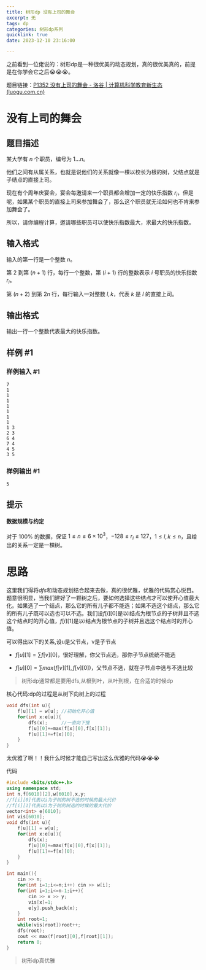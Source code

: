 ```yaml
---
title: 树形dp 没有上司的舞会
excerpt: 无
tags: dp
categories: 树形dp系列
quicklink: true
date: 2023-12-10 23:16:00

---
```


之前看到一位佬说的：树形dp是一种很优美的动态规划，真的很优美真的，前提是在你学会它之后😭😭😭。

题目链接：[P1352 没有上司的舞会 - 洛谷 | 计算机科学教育新生态 (luogu.com.cn)](https://www.luogu.com.cn/problem/P1352)

# 没有上司的舞会

## 题目描述

某大学有 $n$ 个职员，编号为 $1\ldots n$。

他们之间有从属关系，也就是说他们的关系就像一棵以校长为根的树，父结点就是子结点的直接上司。

现在有个周年庆宴会，宴会每邀请来一个职员都会增加一定的快乐指数 $r_i$，但是呢，如果某个职员的直接上司来参加舞会了，那么这个职员就无论如何也不肯来参加舞会了。

所以，请你编程计算，邀请哪些职员可以使快乐指数最大，求最大的快乐指数。

## 输入格式

输入的第一行是一个整数 $n$。

第 $2$ 到第 $(n + 1)$ 行，每行一个整数，第 $(i+1)$ 行的整数表示 $i$ 号职员的快乐指数 $r_i$。

第 $(n + 2)$ 到第 $2n$ 行，每行输入一对整数 $l, k$，代表 $k$ 是 $l$ 的直接上司。

## 输出格式

输出一行一个整数代表最大的快乐指数。

## 样例 #1

### 样例输入 #1

```
7
1
1
1
1
1
1
1
1 3
2 3
6 4
7 4
4 5
3 5
```

### 样例输出 #1

```
5
```

## 提示

#### 数据规模与约定

对于 $100\%$ 的数据，保证 $1\leq n \leq 6 \times 10^3$，$-128 \leq r_i\leq 127$，$1 \leq l, k \leq n$，且给出的关系一定是一棵树。

# 思路

这里我们得将$dfs$和动态规划结合起来去做，真的很优雅，优雅的代码赏心悦目。题意很明显，当我们建好了一颗树之后，要如何选择这些结点才可以使开心值最大化。如果选了一个结点，那么它的所有儿子都不能选；如果不选这个结点，那么它的所有儿子既可以选也可以不选。我们设$f[i][0]$是以i结点为根节点的子树并且不选这个结点时的开心值，$f[i][1]$是以i结点为根节点的子树并且选这个结点时的开心值。

可以得出以下的关系,设u是父节点，v是子节点

- $f[u][1] = \sum f[v][0]$，很好理解，你父节点选，那你子节点统统不能选

- $f[u][0]=\sum max(f[v][1],f[v][0])$，父节点不选，就在子节点中选与不选比较

> 树形dp通常都是要用dfs,从根到叶，从叶到根，在合适的时候dp

核心代码:dp的过程是从树下向树上的过程

```cpp
void dfs(int u){
    f[u][1] = w[u]; //初始化开心值
    for(int x:e[u]){
        dfs(x);     //一直向下搜
        f[u][0]+=max(f[x][0],f[x][1]);
        f[u][1]+=f[x][0];
    }    
}
```

太优雅了啊！！我什么时候才能自己写出这么优雅的代码😭😭😭

代码

```cpp
#include <bits/stdc++.h>
using namespace std;
int n,f[6010][2],w[6010],x,y;
//f[i][0]代表以i为子树的树不选的时候的最大代价
//f[i][1]代表以i为子树的树选的时候的最大代价 
vector<int> e[6010];
int vis[6010];
void dfs(int u){
    f[u][1] = w[u];
    for(int x:e[u]){
        dfs(x);    
        f[u][0]+=max(f[x][0],f[x][1]);
        f[u][1]+=f[x][0];
    }    
}

int main(){
    cin >> n;
    for(int i=1;i<=n;i++) cin >> w[i];
    for(int i=1;i<=n-1;i++){
        cin >> x >> y;
        vis[x]=1;
        e[y].push_back(x);
    }
    int root=1;
    while(vis[root])root++;
    dfs(root);
    cout << max(f[root][0],f[root][1]);
    return 0;
}
```

> 树形dp真优雅
